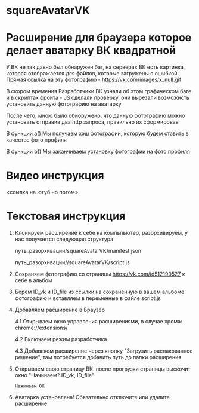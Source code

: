 # squareAvatarVK

# Расширение для браузера которое делает аватарку ВК квадратной

У ВК не так давно был обнаружен баг, на серверах ВК есть картинка, которая отображается для файлов, которые загружены с ошибкой. Прямая ссылка на эту фотографию - https://vk.com/images/x_null.gif

В скором времения Разработчики ВК узнали об этом графическом баге и в скриптах фронта - JS сделали проверку, они вырезали возможнсть установить данную фотографию на аватарку

После чего, мною было обноружено, что данную фотографию можно установать отправив два http запроса, правильно их сформировав

В функции a() Мы получаем хэш фотографии, которую будем ставить в качестве фото профиля

В функции b() Мы заканчиваем установку фотографии на фото профиля


# Видео инструкция 

<ссылка на ютуб но потом>


# Текстовая инструкция


1. Клонируем расширение к себе на компьпьютер, разорхивируем, у нас получается следующая структура:

     путь_разорхивации/squareAvatarVK/manifest.json

     путь_разорхивации//squareAvatarVK/script.js


2. Сохраняем фотографию со страницы https://vk.com/id512190527 к себе в альбом


3. Берем ID_vk и ID_file из ссылки на сохраненную в вашем альбоме фотографию и вставляем в переменные в файле script.js


4. Добавляем расширение в Браузер

      4.1 Открываем окно управления расширениями, в случае хрома: chrome://extensions/

      4.2 Включаем режим разработчика

      4.3 Добавляем расширение через кнопку "Загрузить распакованное решение", там потребуется добавить путь до папки расширения


5. Открываем свою страницу ВК. после прогрузки страницы выскочит окно "Начинаем? ID_vk, ID_file" 

       Нажимаем ОК


6. Аватарка установлена! Обязательно отключите или удалите расширение
